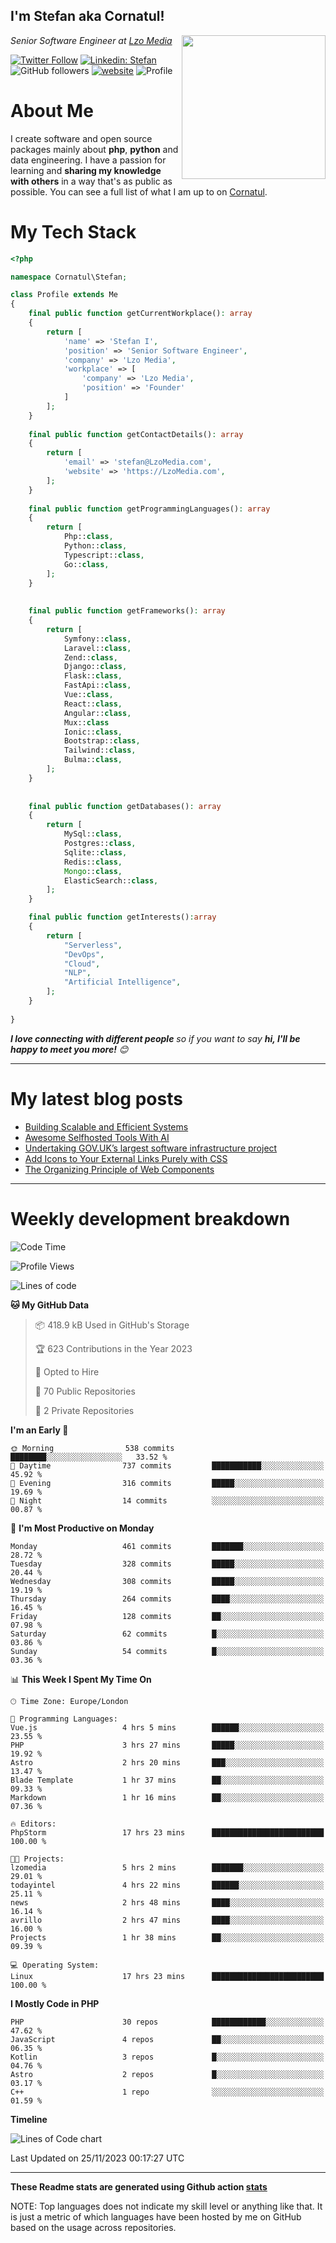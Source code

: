 <h2>I'm Stefan aka Cornatul! </h2>
<img align='right' src="https://i.giphy.com/media/YePKU8cVoIF3afvi8s/giphy.webp" width="230">
<p><em>Senior Software Engineer at <a href="https:/lzomedia.com/">Lzo Media
</a>
</em></p>

[![Twitter Follow](https://img.shields.io/twitter/follow/cornatul?label=Follow)](https://twitter.com/intent/follow?screen_name=cornatul)
[![Linkedin: Stefan](https://img.shields.io/badge/cornatul-blue?style=flat-square&logo=Linkedin&logoColor=white&link=https://www.linkedin.com/in/cornatul/)](https://www.linkedin.com/in/cornatul/)
![GitHub followers](https://img.shields.io/github/followers/cornatul?label=Follow&style=social)
[![website](https://img.shields.io/badge/Website-46a2f1.svg?&style=flat-square&logo=Google-Chrome&logoColor=white&link=https://cornatul.com/)](https://cornatul.com/)
![Profile](https://visitor-badge.glitch.me/badge?page_id=cornatul.cornatul)



# About Me
I create software and open source packages mainly about **php**, **python** and data engineering. 
I have a passion for learning and **sharing my knowledge with others** in a way that's as public as possible. 
You can see a full list of what I am up to on [Cornatul](https://lzomedia.com).


# My Tech Stack

```php
<?php

namespace Cornatul\Stefan;

class Profile extends Me
{
    final public function getCurrentWorkplace(): array
    {
        return [
            'name' => 'Stefan I',
            'position' => 'Senior Software Engineer',
            'company' => 'Lzo Media',
            'workplace' => [
                'company' => 'Lzo Media',
                'position' => 'Founder'         
            ]
        ];
    }
    
    final public function getContactDetails(): array
    {
        return [
            'email' => 'stefan@LzoMedia.com',
            'website' => 'https://LzoMedia.com',
        ];
    }
    
    final public function getProgrammingLanguages(): array
    {
        return [
            Php::class,
            Python::class,
            Typescript::class,
            Go::class,
        ];
    }
    
    
    final public function getFrameworks(): array
    {
        return [
            Symfony::class,
            Laravel::class,
            Zend::class,
            Django::class,
            Flask::class,
            FastApi::class,
            Vue::class,
            React::class,
            Angular::class,
            Mux::class
            Ionic::class,
            Bootstrap::class,
            Tailwind::class,
            Bulma::class,
        ];
    }
    
    
    final public function getDatabases(): array
    {
        return [
            MySql::class,
            Postgres::class,
            Sqlite::class,
            Redis::class,
            Mongo::class,
            ElasticSearch::class,
        ];
    }

    final public function getInterests():array
    {
        return [
            "Serverless",
            "DevOps",
            "Cloud",
            "NLP",
            "Artificial Intelligence",
        ];
    }
   
}
```
 <em><b>I love connecting with different people</b> so if you want to say <b>hi, I'll be happy to meet you more!</b> 😊</em>

---
# My latest blog posts
<!-- BLOG-POST-LIST:START -->
- [Building Scalable and Efficient Systems](https://blog.lzomedia.com/building-scalable-and-efficient-systems/)
- [Awesome Selfhosted Tools With AI](https://blog.lzomedia.com/awesome-selfhosted-tools-with-ai/)
- [Undertaking GOV.UK’s largest software infrastructure project](https://blog.lzomedia.com/undertaking-gov-uks-largest-software-infrastructure-project/)
- [Add Icons to Your External Links Purely with CSS](https://blog.lzomedia.com/add-icons-to-your-external-links-purely-with-css/)
- [The Organizing Principle of Web Components](https://blog.lzomedia.com/the-organizing-principle-of-web-components/)
<!-- BLOG-POST-LIST:END -->

---
# Weekly development breakdown
<!--START_SECTION:waka-->
![Code Time](http://img.shields.io/badge/Code%20Time-346%20hrs%2013%20mins-blue)

![Profile Views](http://img.shields.io/badge/Profile%20Views-1-blue)

![Lines of code](https://img.shields.io/badge/From%20Hello%20World%20I%27ve%20Written-8.5%20million%20lines%20of%20code-blue)

**🐱 My GitHub Data** 

> 📦 418.9 kB Used in GitHub's Storage 
 > 
> 🏆 623 Contributions in the Year 2023
 > 
> 💼 Opted to Hire
 > 
> 📜 70 Public Repositories 
 > 
> 🔑 2 Private Repositories 
 > 
**I'm an Early 🐤** 

```text
🌞 Morning                538 commits         ████████░░░░░░░░░░░░░░░░░   33.52 % 
🌆 Daytime                737 commits         ███████████░░░░░░░░░░░░░░   45.92 % 
🌃 Evening                316 commits         █████░░░░░░░░░░░░░░░░░░░░   19.69 % 
🌙 Night                  14 commits          ░░░░░░░░░░░░░░░░░░░░░░░░░   00.87 % 
```
📅 **I'm Most Productive on Monday** 

```text
Monday                   461 commits         ███████░░░░░░░░░░░░░░░░░░   28.72 % 
Tuesday                  328 commits         █████░░░░░░░░░░░░░░░░░░░░   20.44 % 
Wednesday                308 commits         █████░░░░░░░░░░░░░░░░░░░░   19.19 % 
Thursday                 264 commits         ████░░░░░░░░░░░░░░░░░░░░░   16.45 % 
Friday                   128 commits         ██░░░░░░░░░░░░░░░░░░░░░░░   07.98 % 
Saturday                 62 commits          █░░░░░░░░░░░░░░░░░░░░░░░░   03.86 % 
Sunday                   54 commits          █░░░░░░░░░░░░░░░░░░░░░░░░   03.36 % 
```


📊 **This Week I Spent My Time On** 

```text
🕑︎ Time Zone: Europe/London

💬 Programming Languages: 
Vue.js                   4 hrs 5 mins        ██████░░░░░░░░░░░░░░░░░░░   23.55 % 
PHP                      3 hrs 27 mins       █████░░░░░░░░░░░░░░░░░░░░   19.92 % 
Astro                    2 hrs 20 mins       ███░░░░░░░░░░░░░░░░░░░░░░   13.47 % 
Blade Template           1 hr 37 mins        ██░░░░░░░░░░░░░░░░░░░░░░░   09.33 % 
Markdown                 1 hr 16 mins        ██░░░░░░░░░░░░░░░░░░░░░░░   07.36 % 

🔥 Editors: 
PhpStorm                 17 hrs 23 mins      █████████████████████████   100.00 % 

🐱‍💻 Projects: 
lzomedia                 5 hrs 2 mins        ███████░░░░░░░░░░░░░░░░░░   29.01 % 
todayintel               4 hrs 22 mins       ██████░░░░░░░░░░░░░░░░░░░   25.11 % 
news                     2 hrs 48 mins       ████░░░░░░░░░░░░░░░░░░░░░   16.14 % 
avrillo                  2 hrs 47 mins       ████░░░░░░░░░░░░░░░░░░░░░   16.00 % 
Projects                 1 hr 38 mins        ██░░░░░░░░░░░░░░░░░░░░░░░   09.39 % 

💻 Operating System: 
Linux                    17 hrs 23 mins      █████████████████████████   100.00 % 
```

**I Mostly Code in PHP** 

```text
PHP                      30 repos            ████████████░░░░░░░░░░░░░   47.62 % 
JavaScript               4 repos             ██░░░░░░░░░░░░░░░░░░░░░░░   06.35 % 
Kotlin                   3 repos             █░░░░░░░░░░░░░░░░░░░░░░░░   04.76 % 
Astro                    2 repos             █░░░░░░░░░░░░░░░░░░░░░░░░   03.17 % 
C++                      1 repo              ░░░░░░░░░░░░░░░░░░░░░░░░░   01.59 % 
```



**Timeline**

![Lines of Code chart](https://raw.githubusercontent.com/cornatul/cornatul/master/assets/bar_graph.png)


 Last Updated on 25/11/2023 00:17:27 UTC
<!--END_SECTION:waka-->


---


**These Readme stats are generated using Github action [stats](https://github.com/cornatul/stats)**

NOTE: Top languages does not indicate my skill level or anything like that. 
It is just a metric of which languages have been hosted by me on GitHub based on the usage across repositories. 
